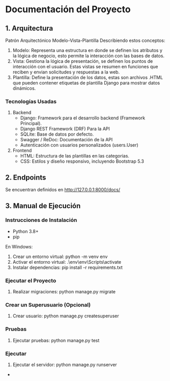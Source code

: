 # Documentación del Proyecto

## 1. Arquitectura
Patrón Arquitectónico Modelo-Vista-Plantilla 
Describiendo estos conceptos:
  1. Modelo: Representa una estructura en donde se definen los atributos
  y la lógica de negocio, esto permite la interacción con las bases de datos.
  2. Vista: Gestiona la lógica de presentación, se definen los puntos de
  interacción con el usuario. Estas vistas se resumen en funciones que reciben
  y envian solicitudes y respuestas a la web.
  3. Plantilla: Define la presentación de los datos, estas son archivos .HTML
  que pueden contener etiquetas de plantilla Django para mostrar datos dinámicos.

### Tecnologías Usadas
1. Backend
    - Django: Framework para el desarrollo backend (Framework Principal).
    - Django REST Framework (DRF) Para la API
    - SQLite: Base de datos por defecto.
    - Swagger / ReDoc: Documentación de la API
    - Autenticación con usuarios personalizados (users.User)
2. Frontend
   - HTML: Estructura de las plantillas en las categorias.
   - CSS: Estilos y diseño responsivo, incluyendo Bootstrap 5.3
   
## 2. Endpoints
Se encuentran definidos en http://127.0.0.1:8000/docs/


## 3. Manual de Ejecución
### Instrucciones de Instalación
- Python 3.8+
- pip

En Windows:
1. Crear un entorno virtual: python -m venv env
2. Activar el entorno virtual: .\env\env\Scripts\activate
3. Instalar dependencias: pip install -r requirements.txt

### Ejecutar el Proyecto
1. Realizar migraciones: python manage.py migrate

### Crear un Superusuario (Opcional)
1. Crear usuario: python manage.py createsuperuser

### Pruebas
1. Ejecutar pruebas: python manage.py test

### Ejecutar
1. Ejecutar el servidor: python manage.py runserver


- 

